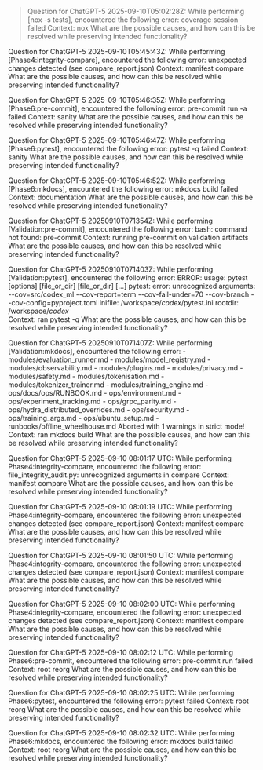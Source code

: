 > Question for ChatGPT-5 2025-09-10T05:02:28Z:
> While performing [nox -s tests],
> encountered the following error: coverage session failed
> Context: nox  What are the possible causes, and how can this be resolved while preserving intended functionality?

Question for ChatGPT-5 2025-09-10T05:45:43Z:
While performing [Phase4:integrity-compare],
encountered the following error: unexpected changes detected (see compare_report.json)
Context: manifest compare  What are the possible causes, and how can this be resolved while preserving intended functionality?

Question for ChatGPT-5 2025-09-10T05:46:35Z:
While performing [Phase6:pre-commit],
encountered the following error: pre-commit run -a failed
Context: sanity  What are the possible causes, and how can this be resolved while preserving intended functionality?

Question for ChatGPT-5 2025-09-10T05:46:47Z:
While performing [Phase6:pytest],
encountered the following error: pytest -q failed
Context: sanity  What are the possible causes, and how can this be resolved while preserving intended functionality?

Question for ChatGPT-5 2025-09-10T05:46:52Z:
While performing [Phase6:mkdocs],
encountered the following error: mkdocs build failed
Context: documentation  What are the possible causes, and how can this be resolved while preserving intended functionality?

Question for ChatGPT-5 20250910T071354Z:
While performing [Validation:pre-commit],
encountered the following error: bash: command not found: pre-commit 
Context: running pre-commit on validation artifacts  What are the possible causes, and how can this be resolved while preserving intended functionality?

Question for ChatGPT-5 20250910T071403Z:
While performing [Validation:pytest],
encountered the following error: ERROR: usage: pytest [options] [file_or_dir] [file_or_dir] [...] pytest: error: unrecognized arguments: --cov=src/codex_ml --cov-report=term --cov-fail-under=70 --cov-branch --cov-config=pyproject.toml   inifile: /workspace/_codex_/pytest.ini   rootdir: /workspace/_codex_  
Context: ran pytest -q  What are the possible causes, and how can this be resolved while preserving intended functionality?

Question for ChatGPT-5 20250910T071407Z:
While performing [Validation:mkdocs],
encountered the following error:   - modules/evaluation_runner.md   - modules/model_registry.md   - modules/observability.md   - modules/plugins.md   - modules/privacy.md   - modules/safety.md   - modules/tokenisation.md   - modules/tokenizer_trainer.md   - modules/training_engine.md   - ops/docs/ops/RUNBOOK.md   - ops/environment.md   - ops/experiment_tracking.md   - ops/grpc_parity.md   - ops/hydra_distributed_overrides.md   - ops/security.md   - ops/training_args.md   - ops/ubuntu_setup.md   - runbooks/offline_wheelhouse.md  Aborted with 1 warnings in strict mode! 
Context: ran mkdocs build  What are the possible causes, and how can this be resolved while preserving intended functionality?

Question for ChatGPT-5 2025-09-10 08:01:17 UTC:
While performing Phase4:integrity-compare, encountered the following error: file_integrity_audit.py: unrecognized arguments in compare
Context: manifest compare What are the possible causes, and how can this be resolved while preserving intended functionality?

Question for ChatGPT-5 2025-09-10 08:01:19 UTC:
While performing Phase4:integrity-compare, encountered the following error: unexpected changes detected (see compare_report.json)
Context: manifest compare What are the possible causes, and how can this be resolved while preserving intended functionality?

Question for ChatGPT-5 2025-09-10 08:01:50 UTC:
While performing Phase4:integrity-compare, encountered the following error: unexpected changes detected (see compare_report.json)
Context: manifest compare What are the possible causes, and how can this be resolved while preserving intended functionality?

Question for ChatGPT-5 2025-09-10 08:02:00 UTC:
While performing Phase4:integrity-compare, encountered the following error: unexpected changes detected (see compare_report.json)
Context: manifest compare What are the possible causes, and how can this be resolved while preserving intended functionality?

Question for ChatGPT-5 2025-09-10 08:02:12 UTC:
While performing Phase6:pre-commit, encountered the following error: pre-commit run failed
Context: root reorg What are the possible causes, and how can this be resolved while preserving intended functionality?

Question for ChatGPT-5 2025-09-10 08:02:25 UTC:
While performing Phase6:pytest, encountered the following error: pytest failed
Context: root reorg What are the possible causes, and how can this be resolved while preserving intended functionality?

Question for ChatGPT-5 2025-09-10 08:02:32 UTC:
While performing Phase6:mkdocs, encountered the following error: mkdocs build failed
Context: root reorg What are the possible causes, and how can this be resolved while preserving intended functionality?

